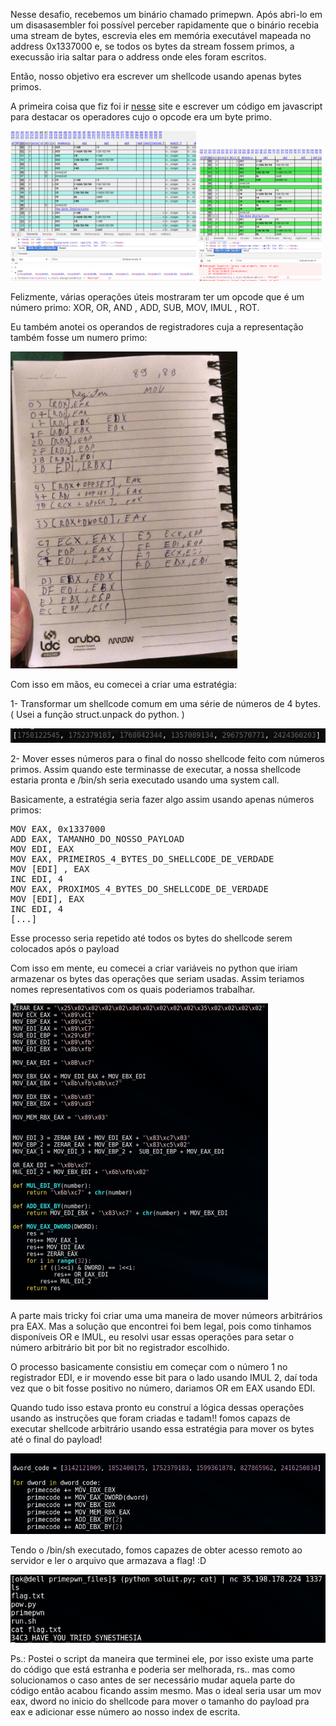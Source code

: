 Nesse desafio, recebemos um binário chamado primepwn. Após abri-lo em um disasasembler foi possível perceber rapidamente que o binário recebia uma stream de bytes, escrevia eles em memória executável mapeada no address 0x1337000 e, se todos os bytes da stream fossem primos, a execussão iria saltar para o address onde eles foram escritos.

Então, nosso objetivo era escrever um shellcode usando apenas bytes primos.

A primeira coisa que fiz foi ir  <a href="http://ref.x86asm.net/coder64.html">nesse</a> site e escrever um código em javascript para destacar os operadores cujo o opcode era um byte primo.

<div>
  <img src="opcodes.png" width="59%" style="display: inline">
  
  <img src="opcodes2.png" width="39%" style="display: inline">  
</div>

Felizmente, várias operações úteis mostraram ter um opcode que é um número primo: XOR, OR, AND , ADD, SUB, MOV, IMUL , ROT.

Eu também anotei os operandos de registradores cuja a representação também fosse um numero primo:

![notepad](notepad.png)

Com isso em mãos, eu comecei a criar uma estratégia:

1- Transformar um shellcode comum em uma série de números de 4 bytes. ( Usei a função struct.unpack do python. )

![dwords](dwords.png)

2- Mover esses números para o final do nosso shellcode feito com números primos. Assim quando este terminasse de executar, a nossa shellcode estaria pronta e /bin/sh seria executado usando uma system call.

Basicamente, a estratégia seria fazer algo assim usando apenas números primos:

<pre>
MOV EAX, 0x1337000
ADD EAX, TAMANHO_DO_NOSSO_PAYLOAD
MOV EDI, EAX
MOV EAX, PRIMEIROS_4_BYTES_DO_SHELLCODE_DE_VERDADE
MOV [EDI] , EAX
INC EDI, 4
MOV EAX, PROXIMOS_4_BYTES_DO_SHELLCODE_DE_VERDADE
MOV [EDI], EAX
INC EDI, 4
[...]
</pre>

Esse processo seria repetido até todos os bytes do shellcode serem colocados após o payload

Com isso em mente, eu comecei a criar variáveis no python que iriam armazenar os bytes das operações que seriam usadas. 
Assim teriamos nomes representativos com os quais poderiamos trabalhar.

![instructions](instructions.png)

A parte mais tricky foi criar uma uma maneira de mover númeors arbitrários pra EAX. Mas a solução que encontrei foi bem legal, pois como tinhamos disponíveis OR e IMUL, eu resolvi usar essas operações para setar o número arbitrário bit por bit no registrador escolhido.

O processo basicamente consistiu em começar com o número 1 no registrador EDI, e ir movendo esse bit para o lado usando IMUL 2, daí toda vez que o bit fosse positivo no número, dariamos OR em EAX usando EDI.

Quando tudo isso estava pronto eu construí a lógica dessas operações usando as instruções que foram criadas e tadam!! fomos capazs de executar shellcode arbitrário usando essa estratégia para mover os bytes até o final do payload!

![buildingloop](buildingloop.png)

Tendo o /bin/sh executado, fomos capazes de obter acesso remoto ao servidor e ler o arquivo que armazava a flag! :D

![success](success.png)


Ps.: Postei o script da maneira que terminei ele, por isso existe uma parte do código que está estranha e poderia ser melhorada, rs.. mas como solucionamos o caso antes de ser necessário mudar aquela parte do código então acabou ficando assim mesmo. Mas o ideal seria usar um mov eax, dword no inicio do shellcode para mover o tamanho do payload pra eax e adicionar esse número ao nosso index de escrita.
